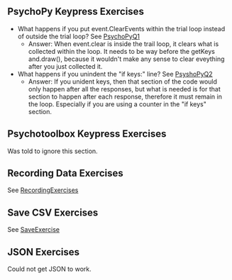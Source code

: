 ## PsychoPy Keypress Exercises
- What happens if you put event.ClearEvents within the trial loop instead of outside the trial loop? See [PsychoPyQ1](https://github.com/EGuidry/Psych403/blob/main/Assignment8/PsychoPyQ1.py)
    - Answer: When event.clear is inside the trail loop, it clears what is collected within the loop. It needs to be way before the getKeys 
      and.draw(), because it wouldn't make any sense to clear eveything after you just collected it.
- What happens if you unindent the "if keys:" line? See [PsyshoPyQ2](https://github.com/EGuidry/Psych403/blob/main/Assignment8/PsychoPyQ2.py)
    - Answer: If you unident keys, then that section of the code would only happen after all the responses, but what is needed is for that      section to happen after each response, therefore it must remain in the loop. Especially if you are using a counter in the "if keys"        section.

## Psychotoolbox Keypress Exercises
Was told to ignore this section.

## Recording Data Exercises
See [RecordingExercises](https://github.com/EGuidry/Psych403/blob/main/Assignment8/RecordingExercises.py)

## Save CSV Exercises
See [SaveExercise](https://github.com/EGuidry/Psych403/blob/main/Assignment8/SaveExercise.py)

## JSON Exercises
Could not get JSON to work.
